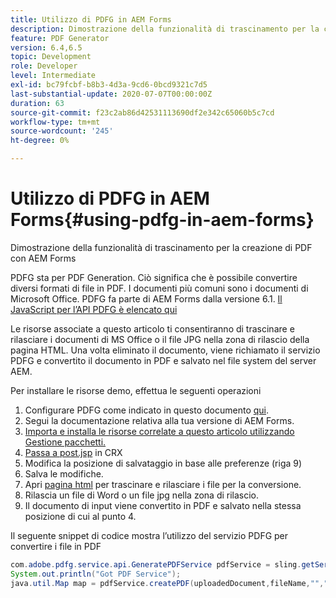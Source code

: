 ```yaml
---
title: Utilizzo di PDFG in AEM Forms
description: Dimostrazione della funzionalità di trascinamento per la creazione di PDF con AEM Forms
feature: PDF Generator
version: 6.4,6.5
topic: Development
role: Developer
level: Intermediate
exl-id: bc79fcbf-b8b3-4d3a-9cd6-0bcd9321c7d5
last-substantial-update: 2020-07-07T00:00:00Z
duration: 63
source-git-commit: f23c2ab86d42531113690df2e342c65060b5c7cd
workflow-type: tm+mt
source-wordcount: '245'
ht-degree: 0%

---
```


# Utilizzo di PDFG in AEM Forms{#using-pdfg-in-aem-forms}

Dimostrazione della funzionalità di trascinamento per la creazione di PDF con AEM Forms

PDFG sta per PDF Generation. Ciò significa che è possibile convertire diversi formati di file in PDF. I documenti più comuni sono i documenti di Microsoft Office. PDFG fa parte di AEM Forms dalla versione 6.1.
[Il JavaScript per l’API PDFG è elencato qui](https://www.adobe.io/experience-manager/reference-materials/6-5/forms/javadocs/index.html?com/adobe/fd/output/api/OutputService.html)

Le risorse associate a questo articolo ti consentiranno di trascinare e rilasciare i documenti di MS Office o il file JPG nella zona di rilascio della pagina HTML. Una volta eliminato il documento, viene richiamato il servizio PDFG e convertito il documento in PDF e salvato nel file system del server AEM.

Per installare le risorse demo, effettua le seguenti operazioni

1. Configurare PDFG come indicato in questo documento [qui](https://helpx.adobe.com/experience-manager/6-4/forms/using/install-configure-pdf-generator.html).
1. Segui la documentazione relativa alla tua versione di AEM Forms.
1. [Importa e installa le risorse correlate a questo articolo utilizzando Gestione pacchetti.](assets/createpdfgdemov2.zip)
1. [Passa a post.jsp](http://localhost:4502/apps/AemFormsSamples/components/createPDF/POST.jsp) in CRX
1. Modifica la posizione di salvataggio in base alle preferenze (riga 9)
1. Salva le modifiche.
1. Apri [pagina html](http://localhost:4502/content/DocumentServices/CreatePDFG.html) per trascinare e rilasciare i file per la conversione.
1. Rilascia un file di Word o un file jpg nella zona di rilascio.
1. Il documento di input viene convertito in PDF e salvato nella stessa posizione di cui al punto 4.

Il seguente snippet di codice mostra l’utilizzo del servizio PDFG per convertire i file in PDF

```java
com.adobe.pdfg.service.api.GeneratePDFService pdfService = sling.getService(com.adobe.pdfg.service.api.GeneratePDFService.class);
System.out.println("Got PDF Service");
java.util.Map map = pdfService.createPDF(uploadedDocument,fileName,"","Standard","No Security", null, null);
```

